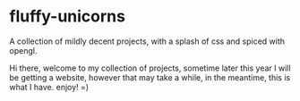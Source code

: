 fluffy-unicorns
===============

A collection of mildly decent projects, with a splash of css and spiced with opengl.

Hi there, welcome to my collection of projects, sometime later this year I will be getting a website, however that may take a while,
in the meantime, this is what I have. enjoy!  =)
